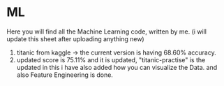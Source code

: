 # ML

Here you will find all the Machine Learning code, written by me. (i will update this sheet after uploading anything new)  
1. titanic from kaggle -> the current version is having 68.60% accuracy.
2. updated score is 75.11% and it is updated, "titanic-practise" is the updated in this i have also added how you can visualize the Data. and also Feature Engineering is done.
